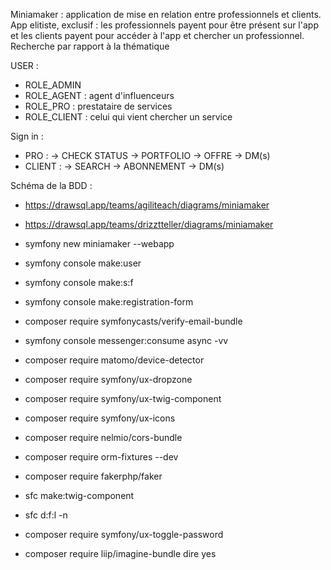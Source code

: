 Miniamaker : application de mise en relation entre professionnels et clients. App elitiste, exclusif : les professionnels payent pour être présent sur l'app et les clients payent pour accéder à l'app et chercher un professionnel. 
Recherche par rapport à la thématique

USER : 
- ROLE_ADMIN
- ROLE_AGENT : agent d'influenceurs 
- ROLE_PRO : prestataire de services
- ROLE_CLIENT : celui qui vient chercher un service

Sign in : 
- PRO : -> CHECK STATUS -> PORTFOLIO -> OFFRE -> DM(s)
- CLIENT : -> SEARCH -> ABONNEMENT -> DM(s)

Schéma de la BDD : 
- https://drawsql.app/teams/agiliteach/diagrams/miniamaker
- https://drawsql.app/teams/drizztteller/diagrams/miniamaker

- symfony new miniamaker --webapp   
- symfony console make:user    
- symfony console make:s:f
- symfony console make:registration-form
- composer require symfonycasts/verify-email-bundle
- symfony console messenger:consume async -vv
- composer require matomo/device-detector
- composer require symfony/ux-dropzone
- composer require symfony/ux-twig-component
- composer require symfony/ux-icons
- composer require nelmio/cors-bundle
- composer require orm-fixtures --dev
- composer require fakerphp/faker    
- sfc make:twig-component
- sfc d:f:l -n
- composer require symfony/ux-toggle-password
- composer require liip/imagine-bundle   dire yes